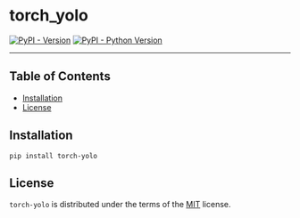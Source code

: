 # torch_yolo

[![PyPI - Version](https://img.shields.io/pypi/v/torch-yolo.svg)](https://pypi.org/project/torch-yolo)
[![PyPI - Python Version](https://img.shields.io/pypi/pyversions/torch-yolo.svg)](https://pypi.org/project/torch-yolo)

-----

## Table of Contents

- [Installation](#installation)
- [License](#license)

## Installation

```console
pip install torch-yolo
```

## License

`torch-yolo` is distributed under the terms of the [MIT](https://spdx.org/licenses/MIT.html) license.
